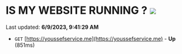 # IS MY WEBSITE RUNNING ? [![](https://img.shields.io/static/v1?label=Sponsor&message=%E2%9D%A4&logo=GitHub&color=%23fe8e86)](https://github.com/sponsors/<username>)

Last updated: **6/9/2023, 9:41:29 AM**

- `GET` [https://youssefservice.me](https://youssefservice.me) - **Up** (851ms)
